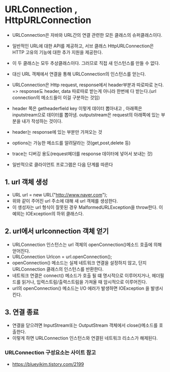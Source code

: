 # URLConnection , HttpURLConnection
- URLConnection은 자바와 URL간의 연결 관련한 모든 클래스의 슈퍼클래스이다.
- 일반적인 URL에 대한 API를 제공하고, 서브 클래스 HttpURLConnection은 HTTP 고유의 기능에 대한 추가 지원을 제공한다.
- 이 두 클래스는 모두 추상클래스이다. 그러므로 직접 새 인스턴스를 만들 수 없다.
- 대신 URL 객체에서 연결을 통해 URLConnection의 인스턴스를 얻는다.
- URLConnection은 Http request, response에서 header부분과 따로따로 논다. => response도 header, data 따로따로 받는게 아니라 한번에 다 받는다.(url connection의 메소드들이 이걸 구분하는 것임)
- header 쪽은 getheaderfield key 이렇게 데이터 뽑아내고 , 아래쪽은 inputstream으로 데이터를 뽑아냄. 
outputstream은 request의 아래쪽에 있는 부분을 내가 작성하는 것이다.
- header는 response에 있는 부분만 가져오는 것
- options는 가능한 메소드를 알려달라는 것(get,post,delete 등)
- trace는 디버깅 용도(request헤더를 response 데이터에 넣어서 보내는 것)

- 일반적으로 클라이언트 프로그램은 다음 단계를 따른다

## 1. url 객체 생성
- URL url = new URL("http://www.naver.com"); 
- 위와 같이 주어진 url 주소에 대해 새 url 객체를 생성한다.
- 이 생성자는 url 형식이 잘못된 경우 MalformedURLException을 throw한다. 이 예외는 IOException의 하위 클래스다.

## 2. url에서 urlconnection 객체 얻기 
- URLConnection 인스턴스는 url 객체의 openConnection()메소드 호출에 의해 얻어진다.
- URLConnection Urlcon = url.openConnection();
- openConnection() 메소드는 실제 네트워크 연결을 설정하지 않고, 단지 URLConnection 클래스의 인스턴스를 반환한다. 
- 네트워크 연결은 connect() 메소드가 호출 될 떄 명시적으로 이루어지거나, 헤더필드를 읽거나, 입력스트림/출력스트림을 가져올 때 암시적으로 이루어진다.
- url의 openConnection() 메소드는 I/O 에러가 발생하면 IOException 을 발생시킨다.

## 3. 연결 종료
- 연결을 닫으려면 InputStream또는 OutputStream 객체에서 close()메소드를 호출한다.
- 이렇게 하면 URLConnection 인스턴스와 연결된 네트워크 리소스가 해제된다.



### URLConnection 구성요소는 사이트 참고
- https://blueyikim.tistory.com/2199
